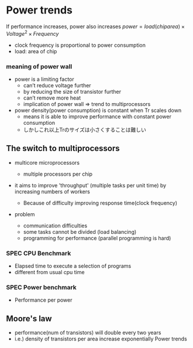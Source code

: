 # Power trends

If performance increases, power also increases
$power = load(chip area) \times Voltage^2 \times Frequency$

- clock frequency is proportional to power consumption
- load: area of chip

### meaning of power wall

- power is a limiting factor
  - can’t reduce voltage further
  - by reducing the size of transistor further
  - can’t remove more heat
  - implication of power wall => trend to multiprocessors
- power density(power consumption) is constant when Tr scales down
  - means it is able to improve performance with constant power consumption
  - しかしこれ以上Trのサイズは小さくすることは難しい

## The switch to multiprocessors

- multicore microprocessors
  - multiple processors per chip
- it aims to improve 'throughput' (multiple tasks per unit time) by increasing numbers of workers
  - Because of difficulty improving response time(clock frequency)

- problem
  - communication difficulties
  - some tasks cannot be divided (load balancing)
  - programming for performance (parallel programming is hard)

### SPEC CPU Benchmark

- Elapsed time to execute a selection of programs
- different from usual cpu time

### SPEC Power benchmark

- Performance per power

## Moore's law

- performance(num of transistors) will double every two years
- i.e.) density of transistors per area increase exponentially
 Power trends
